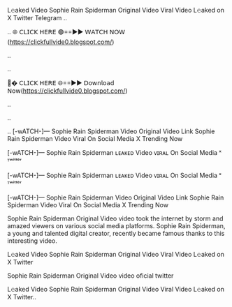 L𝚎aked Video Sophie Rain Spiderman Original Video Viral Video L𝚎aked on X Twitter Telegram
..

..
🌐 𝖢𝖫𝖨𝖢𝖪 𝖧𝖤𝖱𝖤 🟢==►► 𝖶𝖠𝖳𝖢𝖧 𝖭𝖮𝖶 (https://clickfullvide0.blogspot.com/)

..

..

🔴� 𝖢𝖫𝖨𝖢𝖪 𝖧𝖤𝖱𝖤 🌐==►► 𝖣𝗈𝗐𝗇𝗅𝗈𝖺𝖽 𝖭𝗈𝗐(https://clickfullvide0.blogspot.com/)

..

..



..
[-wATCH-]— Sophie Rain Spiderman Video Original Video Link Sophie Rain Spiderman Video Viral On Social Media X Trending Now

[-wATCH-]— Sophie Rain Spiderman ʟᴇᴀᴋᴇᴅ Video ᴠɪʀᴀʟ On Social Media ˣ ᵀʷⁱᵗᵗᵉʳ

[-wATCH-]— Sophie Rain Spiderman ʟᴇᴀᴋᴇᴅ Video ᴠɪʀᴀʟ On Social Media ˣ ᵀʷⁱᵗᵗᵉʳ

[-wATCH-]— Sophie Rain Spiderman Video Original Video Link Sophie Rain Spiderman Video Viral On Social Media X Trending Now

Sophie Rain Spiderman Original Video video took the internet by storm and amazed viewers on various social media platforms. Sophie Rain Spiderman, a young and talented digital creator, recently became famous thanks to this interesting video.

L𝚎aked Video Sophie Rain Spiderman Original Video Viral Video L𝚎aked on X Twitter

Sophie Rain Spiderman Original Video video oficial twitter

L𝚎aked Video Sophie Rain Spiderman Original Video Viral Video L𝚎aked on X Twitter..
